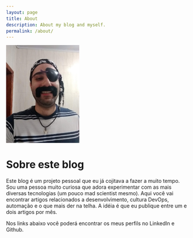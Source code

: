 ```yaml
---
layout: page
title: About
description: About my blog and myself.
permalink: /about/
---
```


<img class="img-rounded" src="/assets/img/uploads/pirata.jpg" alt="Lucas de Castro Oliveira" width="200">

# Sobre este blog

Este blog é um projeto pessoal que eu já cojitava a fazer a muito tempo. Sou uma pessoa muito curiosa que adora experimentar com as mais diversas tecnologias (um pouco mad scientist mesmo). Aqui você vai encontrar artigos relacionados a desenvolvimento, cultura DevOps, automação e o que mais der na telha. A idéia é que eu publique entre um e dois artigos por mês.

Nos links abaixo você poderá encontrar os meus perfils no LinkedIn e Github.


